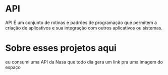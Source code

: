 # API
API É um conjunto de rotinas e padrões de programação que permitem a criação de aplicativos e sua integração com outros aplicativos ou sistemas.

# Sobre esses projetos aqui
eu consumi uma API da Nasa que todo dia gera um link pra uma imagem do espaço 
